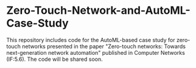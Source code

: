 # Zero-Touch-Network-and-AutoML-Case-Study
This repository includes code for the AutoML-based case study for zero-touch networks presented in the paper "Zero-touch networks: Towards next-generation network automation" published in Computer Networks (IF:5.6).
The code will be shared soon.
